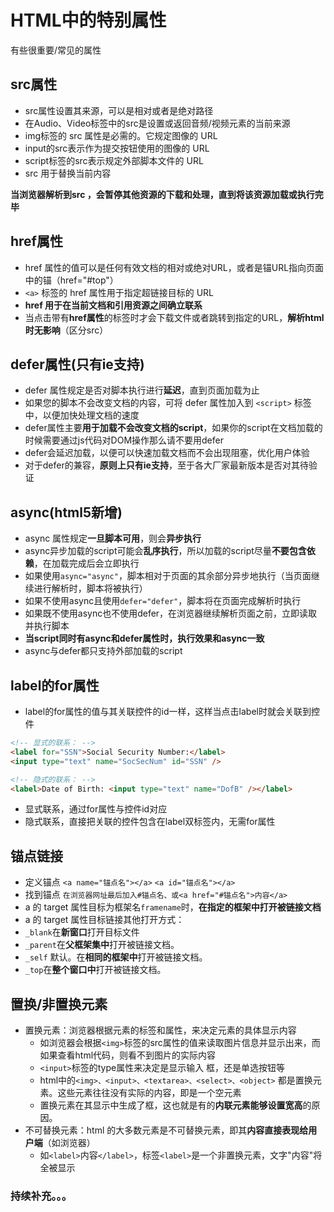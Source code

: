 # HTML中的特别属性

有些很重要/常见的属性

## src属性

- src属性设置其来源，可以是相对或者是绝对路径
- 在Audio、Video标签中的src是设置或返回音频/视频元素的当前来源
- img标签的 src 属性是必需的。它规定图像的 URL
- input的src表示作为提交按钮使用的图像的 URL
- script标签的src表示规定外部脚本文件的 URL
- src 用于替换当前内容

**当浏览器解析到src ，会暂停其他资源的下载和处理，直到将该资源加载或执行完毕**

## href属性

- href 属性的值可以是任何有效文档的相对或绝对URL，或者是锚URL指向页面中的锚（href="#top"）
- `<a>` 标签的 href 属性用于指定超链接目标的 URL
- **href 用于在当前文档和引用资源之间确立联系**
- 当点击带有**href属性**的标签时才会下载文件或者跳转到指定的URL，**解析html时无影响**（区分src）

## defer属性(只有ie支持)

- defer 属性规定是否对脚本执行进行**延迟**，直到页面加载为止
- 如果您的脚本不会改变文档的内容，可将 defer 属性加入到 `<script>` 标签中，以便加快处理文档的速度
- defer属性主要**用于加载不会改变文档的script**，如果你的script在文档加载的时候需要通过js代码对DOM操作那么请不要用defer
- defer会延迟加载，以便可以快速加载文档而不会出现阻塞，优化用户体验
- 对于defer的兼容，**原则上只有ie支持**，至于各大厂家最新版本是否对其待验证

## async(html5新增)

- async 属性规定**一旦脚本可用**，则会**异步执行**
- async异步加载的script可能会**乱序执行**，所以加载的script尽量**不要包含依赖**，在加载完成后会立即执行
- 如果使用`async="async"`，脚本相对于页面的其余部分异步地执行（当页面继续进行解析时，脚本将被执行）
- 如果不使用async且使用`defer="defer"`，脚本将在页面完成解析时执行
- 如果既不使用async也不使用defer，在浏览器继续解析页面之前，立即读取并执行脚本
- **当script同时有async和defer属性时，执行效果和async一致**
- async与defer都只支持外部加载的script

## label的for属性

- label的for属性的值与其关联控件的id一样，这样当点击label时就会关联到控件

```html label的for属性
<!-- 显式的联系： -->
<label for="SSN">Social Security Number:</label>
<input type="text" name="SocSecNum" id="SSN" />

<!-- 隐式的联系： -->
<label>Date of Birth: <input type="text" name="DofB" /></label>
```

- 显式联系，通过for属性与控件id对应
- 隐式联系，直接把关联的控件包含在label双标签内，无需for属性

## 锚点链接

- 定义锚点
  `<a name="锚点名"></a>`
  `<a id="锚点名"></a>`
- 找到锚点
  `在浏览器网址最后加入#锚点名、或<a href="#锚点名">内容</a>`
- a 的 target 属性目标为框架名`framename`时，**在指定的框架中打开被链接文档**
- a 的 target 属性目标链接其他打开方式：
- `_blank`在**新窗口**打开目标文件
- `_parent`在**父框架集中**打开被链接文档。
- `_self`	默认。在**相同的框架中**打开被链接文档。
- `_top`在**整个窗口中**打开被链接文档。

## 置换/非置换元素

- 置换元素：浏览器根据元素的标签和属性，来决定元素的具体显示内容
  - 如浏览器会根据`<img>`标签的src属性的值来读取图片信息并显示出来，而如果查看html代码，则看不到图片的实际内容
  - `<input>`标签的type属性来决定是显示输入 框，还是单选按钮等
  - html中的`<img>、<input>、<textarea>、<select>、<object>` 都是置换元素。这些元素往往没有实际的内容，即是一个空元素
  - 置换元素在其显示中生成了框，这也就是有的**内联元素能够设置宽高**的原因。
- 不可替换元素：html 的大多数元素是不可替换元素，即其**内容直接表现给用户端**（如浏览器）
  - 如`<label>`内容`</label>`，标签`<label>`是一个非置换元素，文字"内容"将全被显示

### 持续补充。。。

<Vssue title="HTML issue" />